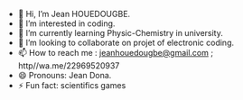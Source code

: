 - 👋 Hi, I’m Jean HOUEDOUGBE.
- 👀 I’m interested in coding.
- 🌱 I’m currently learning Physic-Chemistry in university.
- 💞️ I’m looking to collaborate on projet of electronic coding.
- 📫 How to reach me : jeanhouedougbe@gmail.com ; http//wa.me/22969520937 
- 😄 Pronouns: Jean Dona.
- ⚡ Fun fact: scientifics games

<!---
H-Jean04/H-Jean04 is a ✨ special ✨ repository because its `README.md` (this file) appears on your GitHub profile.
You can click the Preview link to take a look at your changes.
--->
